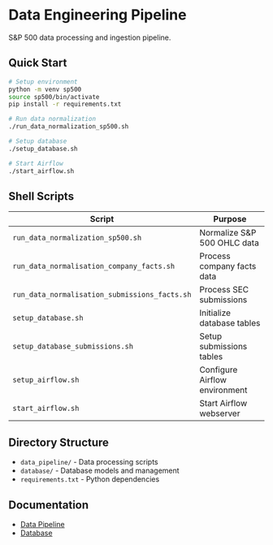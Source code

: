 # Data Engineering Pipeline

S&P 500 data processing and ingestion pipeline.

## Quick Start

```bash
# Setup environment
python -m venv sp500
source sp500/bin/activate
pip install -r requirements.txt

# Run data normalization
./run_data_normalization_sp500.sh

# Setup database
./setup_database.sh

# Start Airflow
./start_airflow.sh
```

## Shell Scripts

| Script | Purpose |
|--------|---------|
| `run_data_normalization_sp500.sh` | Normalize S&P 500 OHLC data |
| `run_data_normalisation_company_facts.sh` | Process company facts data |
| `run_data_normalisation_submissions_facts.sh` | Process SEC submissions |
| `setup_database.sh` | Initialize database tables |
| `setup_database_submissions.sh` | Setup submissions tables |
| `setup_airflow.sh` | Configure Airflow environment |
| `start_airflow.sh` | Start Airflow webserver |

## Directory Structure

- `data_pipeline/` - Data processing scripts
- `database/` - Database models and management
- `requirements.txt` - Python dependencies

## Documentation

- [Data Pipeline](data_pipeline/README.md)
- [Database](database/README.md)